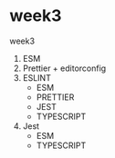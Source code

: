 # week3

week3

1. ESM
2. Prettier + editorconfig
3. ESLINT
    - ESM
    - PRETTIER
    - JEST
    - TYPESCRIPT
4. Jest
    - ESM
    - TYPESCRIPT
